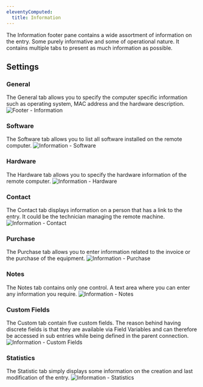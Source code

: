 ```yaml
---
eleventyComputed:
  title: Information
---
```

The Information footer pane contains a wide assortment of information on the entry. Some purely informative and some of operational nature. It contains multiple tabs to present as much information as possible.

## Settings

### General

The General tab allows you to specify the computer specific information such as operating system, MAC address and the hardware description.
![Footer - Information](https://cdnweb.devolutions.net/docs/en/rdm/mac/clip10589.png)

### Software

The Software tab allows you to list all software installed on the remote computer.
![Information - Software](https://cdnweb.devolutions.net/docs/en/rdm/mac/clip6013.png)

### Hardware

The Hardware tab allows you to specify the hardware information of the remote computer.
![Information - Hardware](https://cdnweb.devolutions.net/docs/en/rdm/mac/clip6014.png)

### Contact

The Contact tab displays information on a person that has a link to the entry. It could be the technician managing the remote machine.
![Information - Contact](https://cdnweb.devolutions.net/docs/en/rdm/mac/clip6015.png)

### Purchase

The Purchase tab allows you to enter information related to the invoice or the purchase of the equipment.
![Information - Purchase](https://cdnweb.devolutions.net/docs/en/rdm/mac/clip60171.png)

### Notes

The Notes tab contains only one control. A text area where you can enter any information you require.
![Information - Notes](https://cdnweb.devolutions.net/docs/en/rdm/mac/clip6019.png)

### Custom Fields

The Custom tab contain five custom fields. The reason behind having discrete fields is that they are available via Field Variables and can therefore be accessed in sub entries while being defined in the parent connection.
![Information -  Custom Fields](https://cdnweb.devolutions.net/docs/en/rdm/mac/clip6020.png)

### Statistics

The Statistic tab simply displays some information on the creation and last modification of the entry.
![Information - Statistics](https://cdnweb.devolutions.net/docs/en/rdm/mac/clip6021.png)
